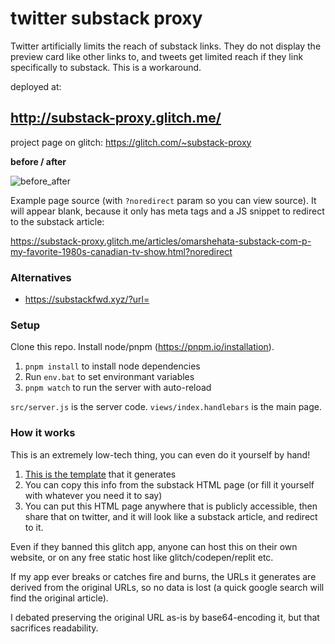 # twitter substack proxy

Twitter artificially limits the reach of substack links. They do not display the preview card like other links to, and tweets get limited reach if they link specifically to substack. This is a workaround.

deployed at:

## http://substack-proxy.glitch.me/

project page on glitch: https://glitch.com/~substack-proxy

**before / after**

![before_after](https://github.com/OmarShehata/twitter-substack-proxy/assets/1711126/07766d92-96c6-4b43-9980-1d81cfe2b3d3)

Example page source (with `?noredirect` param so you can view source). It will appear blank, because it only has meta tags and a JS snippet to redirect to the substack article:

https://substack-proxy.glitch.me/articles/omarshehata-substack-com-p-my-favorite-1980s-canadian-tv-show.html?noredirect

### Alternatives

- https://substackfwd.xyz/?url=

### Setup

Clone this repo. Install node/pnpm (https://pnpm.io/installation).

1. `pnpm install` to install node dependencies
1. Run `env.bat` to set environmant variables 
1. `pnpm watch` to run the server with auto-reload

`src/server.js` is the server code. `views/index.handlebars` is the main page. 

### How it works

This is an extremely low-tech thing, you can even do it yourself by hand!

1. [This is the template](views/article-card-template.handlebars) that it generates
2. You can copy this info from the substack HTML page (or fill it yourself with whatever you need it to say)
3. You can put this HTML page anywhere that is publicly accessible, then share that on twitter, and it will look like a substack article, and redirect to it. 

Even if they banned this glitch app, anyone can host this on their own website, or on any free static host like glitch/codepen/replit etc. 

If my app ever breaks or catches fire and burns, the URLs it generates are derived from the original URLs, so no data is lost (a quick google search will find the original article).

I debated preserving the original URL as-is by base64-encoding it, but that sacrifices readability.

